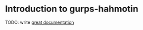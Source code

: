 # Introduction to gurps-hahmotin

TODO: write [great documentation](http://jacobian.org/writing/what-to-write/)
